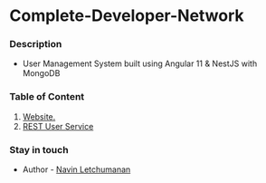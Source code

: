 # Complete-Developer-Network 

### Description
 - User Management System built using Angular 11 & NestJS with MongoDB
 
### Table of Content
1. [ Website. ](https://github.com/lnavin101/complete-developer-network/blob/main/cdn-app/README.md)
2. [ REST User Service ](https://github.com/lnavin101/complete-developer-network/blob/main/user-svc/README.md)

<a name="web"></a>

 

### Stay in touch

- Author - [Navin Letchumanan](https://www.linkedin.com/in/navin-letchumanan-b0988b187/)
